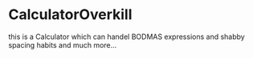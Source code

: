 # CalculatorOverkill
this is a Calculator which can handel BODMAS expressions and shabby spacing habits and much more...
